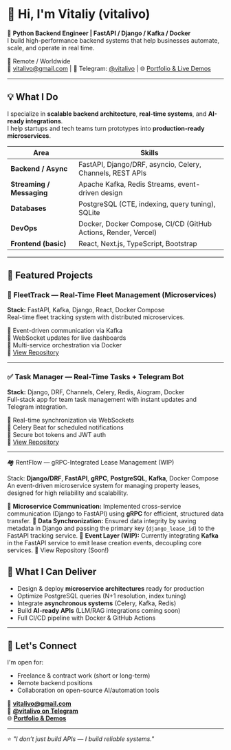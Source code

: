 # 👋 Hi, I'm Vitaliy (vitalivo)

🚀 **Python Backend Engineer | FastAPI / Django / Kafka / Docker**  
I build high-performance backend systems that help businesses automate, scale, and operate in real time.

📍 Remote / Worldwide  
📧 vitalivo@gmail.com | 💬 Telegram: [@vitalivo](https://t.me/vitalivo) | 🌐 [Portfolio & Live Demos](https://vitaly-portfolio-full-st-git-2d0910-vitalivo-gmailcoms-projects.vercel.app)

---

## 💡 What I Do

I specialize in **scalable backend architecture**, **real-time systems**, and **AI-ready integrations**.  
I help startups and tech teams turn prototypes into **production-ready microservices**.

| Area | Skills |
|------|--------|
| **Backend / Async** | FastAPI, Django/DRF, asyncio, Celery, Channels, REST APIs |
| **Streaming / Messaging** | Apache Kafka, Redis Streams, event-driven design |
| **Databases** | PostgreSQL (CTE, indexing, query tuning), SQLite |
| **DevOps** | Docker, Docker Compose, CI/CD (GitHub Actions, Render, Vercel) |
| **Frontend (basic)** | React, Next.js, TypeScript, Bootstrap |

---

## 🧱 Featured Projects

### 🚗 FleetTrack — Real-Time Fleet Management (Microservices)
**Stack:** FastAPI, Kafka, Django, React, Docker Compose  
Real-time fleet tracking system with distributed microservices.

🔹 Event-driven communication via Kafka  
🔹 WebSocket updates for live dashboards  
🔹 Multi-service orchestration via Docker  
📂 [View Repository](https://github.com/vitalivo/fleettrack)

---

### ✅ Task Manager — Real-Time Tasks + Telegram Bot
**Stack:** Django, DRF, Channels, Celery, Redis, Aiogram, Docker  
Full-stack app for team task management with instant updates and Telegram integration.

🔹 Real-time synchronization via WebSockets  
🔹 Celery Beat for scheduled notifications  
🔹 Secure bot tokens and JWT auth  
📂 [View Repository](https://github.com/vitalivo/task_manager_telegram)

---

🏘️ RentFlow — gRPC-Integrated Lease Management (WIP)

Stack: **Django/DRF**, **FastAPI**, **gRPC**, **PostgreSQL**, **Kafka**, Docker Compose
An event-driven microservice system for managing property leases, designed for high reliability and scalability.

🔹 **Microservice Communication:** Implemented cross-service communication (Django to FastAPI) using **gRPC** for efficient, structured data transfer.
🔹 **Data Synchronization:** Ensured data integrity by saving metadata in Django and passing the primary key (`django_lease_id`) to the FastAPI tracking service.
🔹 **Event Layer (WIP):** Currently integrating **Kafka** in the FastAPI service to emit lease creation events, decoupling core services.
📂 View Repository (Soon!)
## 🧠 What I Can Deliver
- Design & deploy **microservice architectures** ready for production  
- Optimize PostgreSQL queries (N+1 resolution, index tuning)  
- Integrate **asynchronous systems** (Celery, Kafka, Redis)  
- Build **AI-ready APIs** (LLM/RAG integrations coming soon)  
- Full CI/CD pipeline with Docker & GitHub Actions  

---

## 💬 Let's Connect
I'm open for:
- Freelance & contract work (short or long-term)
- Remote backend positions
- Collaboration on open-source AI/automation tools

📧 **vitalivo@gmail.com**  
💬 **[@vitalivo on Telegram](https://t.me/vitalivo)**  
🌐 **[Portfolio & Demos](https://vitaly-portfolio-full-st-git-2d0910-vitalivo-gmailcoms-projects.vercel.app)**

---

⭐️ _"I don’t just build APIs — I build reliable systems."_  


